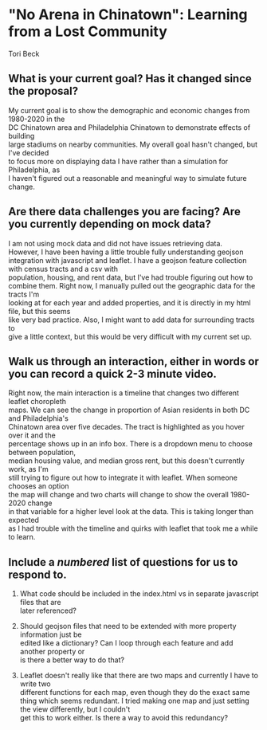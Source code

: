 # "No Arena in Chinatown": Learning from a Lost Community

Tori Beck

## What is your current goal? Has it changed since the proposal?
My current goal is to show the demographic and economic changes from 1980-2020 in the  
DC Chinatown area and Philadelphia Chinatown to demonstrate effects of building  
large stadiums on nearby communities.  My overall goal hasn't changed, but I've decided  
to focus more on displaying data I have rather than a simulation for Philadelphia, as  
I haven't figured out a reasonable and meaningful way to simulate future change.  

## Are there data challenges you are facing? Are you currently depending on mock data?
I am not using mock data and did not have issues retrieving data.  
However, I have been having a little trouble fully understanding geojson integration 
with javascript and leaflet.  I have a geojson feature collection with census tracts and a csv with  
population, housing, and rent data, but I've had trouble figuring out how to  
combine them.  Right now, I manually pulled out the geographic data for the tracts I'm  
looking at for each year and added properties, and it is directly in my html file, but this seems  
like very bad practice.  Also, I might want to add data for surrounding tracts to  
give a little context, but this would be very difficult with my current set up.  

## Walk us through an interaction, either in words or you can record a quick 2-3 minute video.
Right now, the main interaction is a timeline that changes two different leaflet choropleth  
maps.  We can see the change in proportion of Asian residents in both DC and Philadelphia's  
Chinatown area over five decades.  The tract is highlighted as you hover over it and the  
percentage shows up in an info box.  There is a dropdown menu to choose between population,  
median housing value, and median gross rent, but this doesn't currently work, as I'm  
still trying to figure out how to integrate it with leaflet.  When someone chooses an option  
the map will change and two charts will change to show the overall 1980-2020 change  
in that variable for a higher level look at the data.  This is taking longer than expected  
as I had trouble with the timeline and quirks with leaflet that took me a while to learn.  

## Include a _numbered_ list of questions for us to respond to.

1. What code should be included in the index.html vs in separate javascript files that are  
later referenced?  

2. Should geojson files that need to be extended with more property information just be  
edited like a dictionary?  Can I loop through each feature and add another property or  
is there a better way to do that?

3. Leaflet doesn't really like that there are two maps and currently I have to write two  
different functions for each map, even though they do the exact same thing which seems redundant.  I tried making one map and just setting the view differently, but I couldn't  
get this to work either.  Is there a way to avoid this redundancy?
